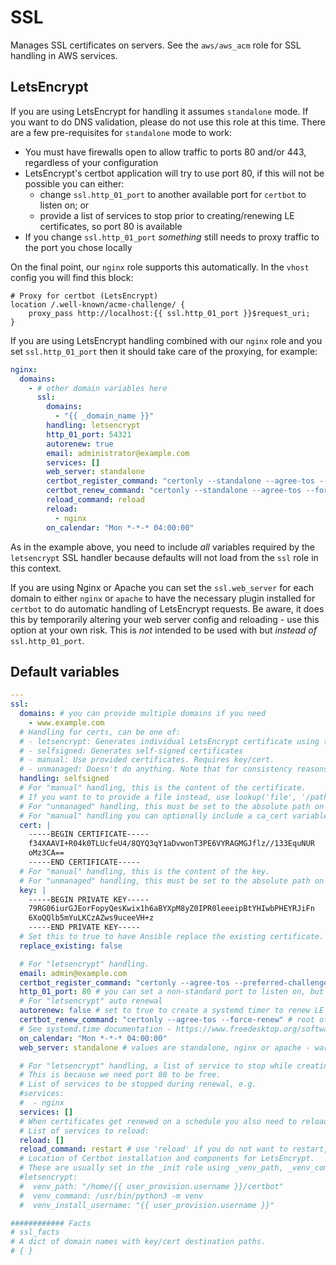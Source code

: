 # SSL
Manages SSL certificates on servers. See the `aws/aws_acm` role for SSL handling in AWS services.

<!--TOC-->
<!--ENDTOC-->

## LetsEncrypt
If you are using LetsEncrypt for handling it assumes `standalone` mode. If you want to do DNS validation, please do not use this role at this time. There are a few pre-requisites for `standalone` mode to work:

* You must have firewalls open to allow traffic to ports 80 and/or 443, regardless of your configuration
* LetsEncrypt's certbot application will try to use port 80, if this will not be possible you can either:
  * change `ssl.http_01_port` to another available port for `certbot` to listen on; or
  * provide a list of services to stop prior to creating/renewing LE certificates, so port 80 is available
* If you change `ssl.http_01_port` *something* still needs to proxy traffic to the port you chose locally

On the final point, our `nginx` role supports this automatically. In the `vhost` config you will find this block:

```
# Proxy for certbot (LetsEncrypt)
location /.well-known/acme-challenge/ {
    proxy_pass http://localhost:{{ ssl.http_01_port }}$request_uri;
}
```

If you are using LetsEncrypt handling combined with our `nginx` role and you set `ssl.http_01_port` then it should take care of the proxying, for example:

```yaml
nginx:
  domains:
    - # other domain variables here
      ssl:
        domains:
          - "{{ _domain_name }}"
        handling: letsencrypt
        http_01_port: 54321
        autorenew: true
        email: administrator@example.com
        services: []
        web_server: standalone
        certbot_register_command: "certonly --standalone --agree-tos --preferred-challenges http -n"
        certbot_renew_command: "certonly --standalone --agree-tos --force-renew"
        reload_command: reload
        reload:
          - nginx
        on_calendar: "Mon *-*-* 04:00:00"
```

As in the example above, you need to include *all* variables required by the `letsencrypt` SSL handler because defaults will not load from the `ssl` role in this context.

If you are using Nginx or Apache you can set the `ssl.web_server` for each domain to either `nginx` or `apache` to have the necessary plugin installed for `certbot` to do automatic handling of LetsEncrypt requests. Be aware, it does this by temporarily altering your web server config and reloading - use this option at your own risk. This is *not* intended to be used with but *instead of* `ssl.http_01_port`.

<!--ROLEVARS-->
## Default variables
```yaml
---
ssl:
  domains: # you can provide multiple domains if you need
    - www.example.com
  # Handling for certs, can be one of:
  # - letsencrypt: Generates individual LetsEncrypt certificate using the HTTP challenge
  # - selfsigned: Generates self-signed certificates
  # - manual: Use provided certificates. Requires key/cert.
  # - unmanaged: Doesn't do anything. Note that for consistency reasons, key/cert paths are still needed.
  handling: selfsigned
  # For "manual" handling, this is the content of the certificate.
  # If you want to to provide a file instead, use lookup('file', '/path/on/the/controller') as the value.
  # For "unmanaged" handling, this must be set to the absolute path on the target.
  # For "manual" handling you can optionally include a ca_cert variable if your CA cert must be a separate file.
  cert: |
    -----BEGIN CERTIFICATE-----
    f34XAAVI+R04k0TLUcfeU4/8QYQ3qY1aDvwonT3PE6VYRAGMGJflz//133EquNUR
    oMz3CA==
    -----END CERTIFICATE-----
  # For "manual" handling, this is the content of the key.
  # For "unmanaged" handling, this must be set to the absolute path on the target.
  key: |
    -----BEGIN PRIVATE KEY-----
    79RG06iurGJEorFopyQesKwix1h6aBYXpM8yZ0IPR0leeeipBtYHIwbPHEYRJiFn
    6XoQQlb5mYuLKCzAZws9uceeVH+z
    -----END PRIVATE KEY-----
  # Set this to true to have Ansible replace the existing certificate.
  replace_existing: false

  # For "letsencrypt" handling.
  email: admin@example.com
  certbot_register_command: "certonly --agree-tos --preferred-challenges http -n" # root of the command to register a new cert
  http_01_port: 80 # you can set a non-standard port to listen on, but certbot still needs port 80 - see https://letsencrypt.org/docs/challenge-types/#http-01-challenge
  # For "letsencrypt" auto renewal
  autorenew: false # set to true to create a systemd timer to renew LE certs
  certbot_renew_command: "certonly --agree-tos --force-renew" # root of the command used in the systemd timer
  # See systemd.time documentation - https://www.freedesktop.org/software/systemd/man/latest/systemd.time.html#Calendar%20Events
  on_calendar: "Mon *-*-* 04:00:00"
  web_server: standalone # values are standalone, nginx or apache - warning, nginx and apache will attempt to manipulate your vhosts!

  # For "letsencrypt" handling, a list of service to stop while creating the certificate.
  # This is because we need port 80 to be free.
  # List of services to be stopped during renewal, e.g.
  #services:
  #  - nginx
  services: []
  # When certificates get renewed on a schedule you also need to reload any dependent services, such as your web server.
  # List of services to reload:
  reload: []
  reload_command: restart # use 'reload' if you do not want to restart, but in most cases a full restart is required to load a new cert.
  # Location of Certbot installation and components for LetsEncrypt.
  # These are usually set in the _init role using _venv_path, _venv_command and _venv_install_username but can be overridden.
  #letsencrypt:
  #  venv_path: "/home/{{ user_provision.username }}/certbot"
  #  venv_command: /usr/bin/python3 -m venv
  #  venv_install_username: "{{ user_provision.username }}"

############ Facts
# ssl_facts
# A dict of domain names with key/cert destination paths.
# { }

```

<!--ENDROLEVARS-->
